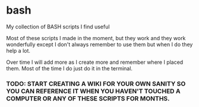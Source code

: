 # bash
My collection of BASH scripts I find useful

Most of these scripts I made in the moment, but they work and they work wonderfully except I don't always remember to use them but when I do they help a lot.

Over time I will add more as I create more and remember where I placed them. Most of the time I do just do it in the terminal.

### TODO: START CREATING A WIKI FOR YOUR OWN SANITY SO YOU CAN REFERENCE IT WHEN YOU HAVEN'T TOUCHED A COMPUTER OR ANY OF THESE SCRIPTS FOR MONTHS.
